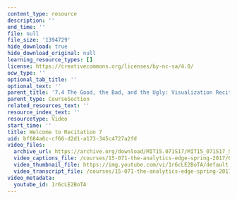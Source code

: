 ```yaml
---
content_type: resource
description: ''
end_time: ''
file: null
file_size: '1394729'
hide_download: true
hide_download_original: null
learning_resource_types: []
license: https://creativecommons.org/licenses/by-nc-sa/4.0/
ocw_type: ''
optional_tab_title: ''
optional_text: ''
parent_title: '7.4 The Good, the Bad, and the Ugly: Visualization Recitation  (Recitation)'
parent_type: CourseSection
related_resources_text: ''
resource_index_text: ''
resourcetype: Video
start_time: ''
title: Welcome to Recitation 7
uid: bf684a6c-cf66-d2d1-a173-345c4727a2fd
video_files:
  archive_url: https://archive.org/download/MIT15.071S17/MIT15_071S17_Session_7.4.01_300k.mp4
  video_captions_file: /courses/15-071-the-analytics-edge-spring-2017/68e0c1ee538c5bf2927354f1de4eedc7_1r6cLE2BoTA.vtt
  video_thumbnail_file: https://img.youtube.com/vi/1r6cLE2BoTA/default.jpg
  video_transcript_file: /courses/15-071-the-analytics-edge-spring-2017/a8520124592ee87a8615910cf43bc691_1r6cLE2BoTA.pdf
video_metadata:
  youtube_id: 1r6cLE2BoTA
---
```

